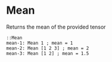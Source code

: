 # Mean

Returns the mean of the provided tensor

```L1
::Mean
mean-1: Mean 1 ; mean = 1
mean-2: Mean [1 2 3] ; mean = 2
mean-3: Mean [1 2] ; mean = 1.5
```